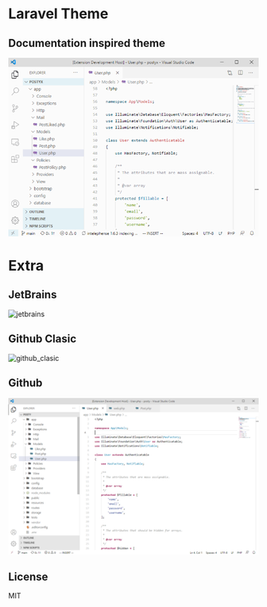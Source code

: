 # Laravel Theme
## Documentation inspired theme
![laravel](https://raw.githubusercontent.com/victorze/vscode-theme-laravel/master/images/laravel_.png)

# Extra
## JetBrains
![jetbrains](https://raw.githubusercontent.com/victorze/vscode-theme-laravel/master/images/jetbrains_.png)

## Github Clasic
![github_clasic](https://raw.githubusercontent.com/victorze/vscode-theme-laravel/master/images/github_clasic.png)

## Github
![github](https://raw.githubusercontent.com/victorze/vscode-theme-laravel/master/images/github.png)

License
---
MIT

